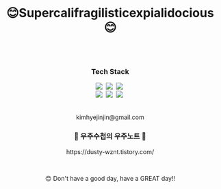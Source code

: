 
<br>

<h1 align="center">😊Supercalifragilisticexpialidocious😊</h1>
<br>
<br>
<h3 align="center">Tech Stack</h3>
<p align="center">
<img src="https://img.shields.io/badge/Spring-6DB33F?style=for-the-badge&logo=spring&logoColor=white"/></a>&nbsp 
<img src="https://img.shields.io/badge/Java-ED8B00?style=for-the-badge&logo=openjdk&logoColor=white"/></a>&nbsp 
<img src="https://img.shields.io/badge/Python-3776AB?style=for-the-badge&logo=python&logoColor=white"/></a>&nbsp 
<br/>
<img src="https://img.shields.io/badge/React-20232A?style=for-the-badge&logo=react&logoColor=61DAFB"/></a>&nbsp 
<img src="https://img.shields.io/badge/Flutter-02569B?style=for-the-badge&logo=flutter&logoColor=white"/></a>&nbsp 
<img src="https://img.shields.io/badge/JavaScript-F7DF1E?style=for-the-badge&logo=JavaScript&logoColor=white"/></a>&nbsp 

<!-- <img src="https://img.shields.io/badge/dart-%230175C2.svg?style=flat-square&logo=dart&logoColor=white"/></a>&nbsp  -->
<!-- <img src="https://img.shields.io/badge/firebase-%23039BE5.svg?style=flat-square&logo=firebase"/></a>&nbsp  -->
<br>
<br>
<br>
kimhyejinjin@gmail.com
<br/>

<h3 align="center">🌟 우주수첩의 우주노트 🌟</h3>
<p align="center">https://dusty-wznt.tistory.com/</p>
<br/>



<p align="center">
😊 Don't have a good day, have a  GREAT day!! 
</p>

